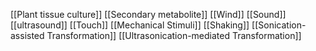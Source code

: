 [[Plant tissue culture]]
[[Secondary metabolite]]
[[Wind]]
[[Sound]]
[[ultrasound]]
[[Touch]]
[[Mechanical Stimuli]]
[[Shaking]]
[[Sonication-assisted Transformation]]
[[Ultrasonication-mediated Transformation]]
